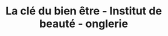---
title: "La clé du bien être - Institut de beauté - onglerie"
url: /villeneuve-vd/la-cle-du-bien-etre-institut-de-beaute-onglerie/
shop: Kosmetik
---